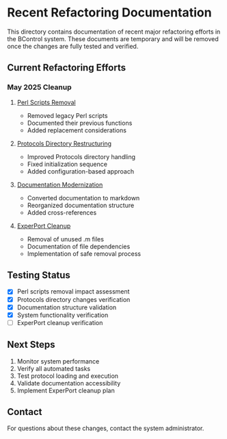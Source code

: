 # Recent Refactoring Documentation

This directory contains documentation of recent major refactoring efforts in the BControl system. These documents are temporary and will be removed once the changes are fully tested and verified.

## Current Refactoring Efforts

### May 2025 Cleanup

1. [Perl Scripts Removal](perl-scripts-removal.md)
   - Removed legacy Perl scripts
   - Documented their previous functions
   - Added replacement considerations

2. [Protocols Directory Restructuring](protocols-restructuring.md)
   - Improved Protocols directory handling
   - Fixed initialization sequence
   - Added configuration-based approach

3. [Documentation Modernization](documentation-modernization.md)
   - Converted documentation to markdown
   - Reorganized documentation structure
   - Added cross-references

4. [ExperPort Cleanup](experport-cleanup.md)
   - Removal of unused .m files
   - Documentation of file dependencies
   - Implementation of safe removal process

## Testing Status

- [x] Perl scripts removal impact assessment
- [x] Protocols directory changes verification
- [x] Documentation structure validation
- [x] System functionality verification
- [ ] ExperPort cleanup verification

## Next Steps

1. Monitor system performance
2. Verify all automated tasks
3. Test protocol loading and execution
4. Validate documentation accessibility
5. Implement ExperPort cleanup plan

## Contact

For questions about these changes, contact the system administrator. 
